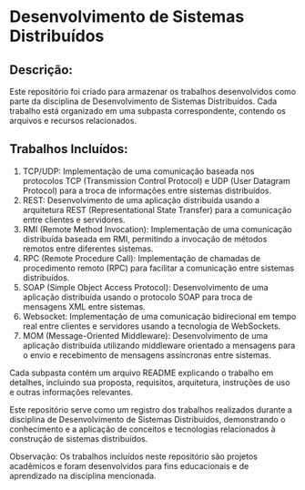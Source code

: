 # Desenvolvimento de Sistemas Distribuídos

## Descrição:
Este repositório foi criado para armazenar os trabalhos desenvolvidos como parte da disciplina de Desenvolvimento de Sistemas Distribuídos. Cada trabalho está organizado em uma subpasta correspondente, contendo os arquivos e recursos relacionados.

## Trabalhos Incluídos:
1. TCP/UDP: Implementação de uma comunicação baseada nos protocolos TCP (Transmission Control Protocol) e UDP (User Datagram Protocol) para a troca de informações entre sistemas distribuídos.
2. REST: Desenvolvimento de uma aplicação distribuída usando a arquitetura REST (Representational State Transfer) para a comunicação entre clientes e servidores.
3. RMI (Remote Method Invocation): Implementação de uma comunicação distribuída baseada em RMI, permitindo a invocação de métodos remotos entre diferentes sistemas.
4. RPC (Remote Procedure Call): Implementação de chamadas de procedimento remoto (RPC) para facilitar a comunicação entre sistemas distribuídos.
5. SOAP (Simple Object Access Protocol): Desenvolvimento de uma aplicação distribuída usando o protocolo SOAP para troca de mensagens XML entre sistemas.
6. Websocket: Implementação de uma comunicação bidirecional em tempo real entre clientes e servidores usando a tecnologia de WebSockets.
7. MOM (Message-Oriented Middleware): Desenvolvimento de uma aplicação distribuída utilizando middleware orientado a mensagens para o envio e recebimento de mensagens assíncronas entre sistemas.

Cada subpasta contém um arquivo README explicando o trabalho em detalhes, incluindo sua proposta, requisitos, arquitetura, instruções de uso e outras informações relevantes.

Este repositório serve como um registro dos trabalhos realizados durante a disciplina de Desenvolvimento de Sistemas Distribuídos, demonstrando o conhecimento e a aplicação de conceitos e tecnologias relacionados à construção de sistemas distribuídos.

Observação: Os trabalhos incluídos neste repositório são projetos acadêmicos e foram desenvolvidos para fins educacionais e de aprendizado na disciplina mencionada.

